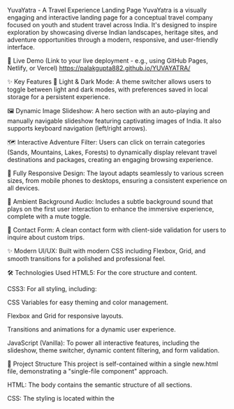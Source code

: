 YuvaYatra - A Travel Experience Landing Page
YuvaYatra is a visually engaging and interactive landing page for a conceptual travel company focused on youth and student travel across India. It's designed to inspire exploration by showcasing diverse Indian landscapes, heritage sites, and adventure opportunities through a modern, responsive, and user-friendly interface.

🚀 Live Demo
(Link to your live deployment - e.g., using GitHub Pages, Netlify, or Vercel)
https://palakgupta882.github.io/YUVAYATRA/

✨ Key Features
🎨 Light & Dark Mode: A theme switcher allows users to toggle between light and dark modes, with preferences saved in local storage for a persistent experience.

🖼️ Dynamic Image Slideshow: A hero section with an auto-playing and manually navigable slideshow featuring captivating images of India. It also supports keyboard navigation (left/right arrows).

🗺️ Interactive Adventure Filter: Users can click on terrain categories (Sands, Mountains, Lakes, Forests) to dynamically display relevant travel destinations and packages, creating an engaging browsing experience.

📱 Fully Responsive Design: The layout adapts seamlessly to various screen sizes, from mobile phones to desktops, ensuring a consistent experience on all devices.

🎵 Ambient Background Audio: Includes a subtle background sound that plays on the first user interaction to enhance the immersive experience, complete with a mute toggle.

📧 Contact Form: A clean contact form with client-side validation for users to inquire about custom trips.

✨ Modern UI/UX: Built with modern CSS including Flexbox, Grid, and smooth transitions for a polished and professional feel.

🛠️ Technologies Used
HTML5: For the core structure and content.

CSS3: For all styling, including:

CSS Variables for easy theming and color management.

Flexbox and Grid for responsive layouts.

Transitions and animations for a dynamic user experience.

JavaScript (Vanilla): To power all interactive features, including the slideshow, theme switcher, dynamic content filtering, and form validation.

📂 Project Structure
This project is self-contained within a single new.html file, demonstrating a "single-file component" approach.

HTML: The body contains the semantic structure of all sections.

CSS: The styling is located within the <style> tags in the document's <head>.

JavaScript: All the interactive logic is contained within the <script> tag at the end of the <body>.

🚀 How to Use
To run this project locally, simply:

Clone the repository:

Bash

git clone 
https://github.com/PalakGupta882/YuvaYatra.git
Navigate to the project directory.

Open the new.html file in your favorite web browser.


